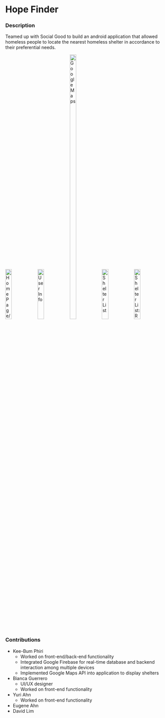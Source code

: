 # Hope Finder
### Description
Teamed up with Social Good to build an android application that allowed homeless people to locate the nearest homeless shelter in accordance to their preferential needs. 

<img alt="Home Page/Login" src="imgs/ss01.png"  width="20%"  height="20%"><img alt="User Info" src="imgs/ss05.png"  width="20%"  height="20%"><img alt="Google Maps" src="imgs/ss04.png"  width="20%"  height="46%"><img alt="Shelter List" src="imgs/ss02.png"  width="20%"  height="20%"><img alt="Shelter List: Reserving Shelter" src="imgs/ss03.png"  width="20%"  height="20%">

### Contributions
* Kee-Bum Phiri
  * Worked on front-end/back-end functionality
  * Integrated Google Firebase for real-time database and backend interaction among multiple devices
  * Implemented Google Maps API into application to display shelters 
* Bianca Guerrero
  * UI/UX designer
  * Worked on front-end functionality
* Yuri Ahn
  * Worked on front-end functionality
* Eugene Ahn
* David Lim
